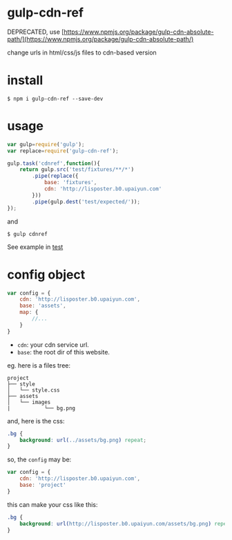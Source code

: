 # gulp-cdn-ref
DEPRECATED, use [https://www.npmjs.org/package/gulp-cdn-absolute-path/](https://www.npmjs.org/package/gulp-cdn-absolute-path/)

change urls in html/css/js files to cdn-based version

# install
```
$ npm i gulp-cdn-ref --save-dev
```

# usage
```js
var gulp=require('gulp');
var replace=require('gulp-cdn-ref');

gulp.task('cdnref',function(){
    return gulp.src('test/fixtures/**/*')
        .pipe(replace({
            base: 'fixtures',
            cdn: 'http://lisposter.b0.upaiyun.com'
        }))
        .pipe(gulp.dest('test/expected/'));
});
```

and

```
$ gulp cdnref
```

See example in [test](https://github.com/lisposter/gulp-cdn-ref/tree/master/test)

# config object

```js
var config = {
    cdn: 'http://lisposter.b0.upaiyun.com',
    base: 'assets',
    map: {
        //...
    }
}
```

* `cdn`: your cdn service url.
* `base`: the root dir of this website.

eg. here is a files tree:

```
project
├── style
│   └── style.css
├── assets
│   └── images
|           └── bg.png
```

and, here is the css:

```css
.bg {
    background: url(../assets/bg.png) repeat;
}
```

so, the `config` may be:

```js
var config = {
    cdn: 'http://lisposter.b0.upaiyun.com',
    base: 'project'
}
```

this can make your css like this:

```css
.bg {
    background: url(http://lisposter.b0.upaiyun.com/assets/bg.png) repeat;
}
```
